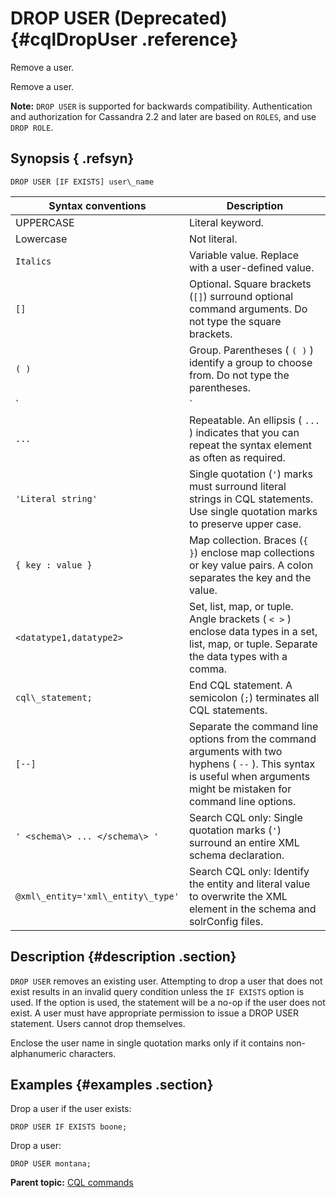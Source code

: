 # DROP USER \(Deprecated\) {#cqlDropUser .reference}

Remove a user.

Remove a user.

**Note:** `DROP USER` is supported for backwards compatibility. Authentication and authorization for Cassandra 2.2 and later are based on `ROLES`, and use `DROP ROLE`.

## Synopsis { .refsyn}

```
DROP USER [IF EXISTS] user\_name 
```

|Syntax conventions|Description|
|------------------|-----------|
|UPPERCASE|Literal keyword.|
|Lowercase|Not literal.|
|`Italics`|Variable value. Replace with a user-defined value.|
|`[]`|Optional. Square brackets \(`[]`\) surround optional command arguments. Do not type the square brackets.|
|`( )`|Group. Parentheses \( `( )` \) identify a group to choose from. Do not type the parentheses.|
|`|`|Or. A vertical bar \(`|`\) separates alternative elements. Type any one of the elements. Do not type the vertical bar.|
|`...`|Repeatable. An ellipsis \( `...` \) indicates that you can repeat the syntax element as often as required.|
|`'Literal string'`|Single quotation \(`'`\) marks must surround literal strings in CQL statements. Use single quotation marks to preserve upper case.|
|`{ key : value }`|Map collection. Braces \(`{ }`\) enclose map collections or key value pairs. A colon separates the key and the value.|
|`<datatype1,datatype2>`|Set, list, map, or tuple. Angle brackets \( `< >` \) enclose data types in a set, list, map, or tuple. Separate the data types with a comma.|
|`cql\_statement;`|End CQL statement. A semicolon \(`;`\) terminates all CQL statements.|
|`[--]`|Separate the command line options from the command arguments with two hyphens \( `--` \). This syntax is useful when arguments might be mistaken for command line options.|
|`' <schema\> ... </schema\> '`|Search CQL only: Single quotation marks \(`'`\) surround an entire XML schema declaration.|
|`@xml\_entity='xml\_entity\_type'`|Search CQL only: Identify the entity and literal value to overwrite the XML element in the schema and solrConfig files.|

## Description {#description .section}

`DROP USER` removes an existing user. Attempting to drop a user that does not exist results in an invalid query condition unless the `IF EXISTS` option is used. If the option is used, the statement will be a no-op if the user does not exist. A user must have appropriate permission to issue a DROP USER statement. Users cannot drop themselves.

Enclose the user name in single quotation marks only if it contains non-alphanumeric characters.

## Examples {#examples .section}

Drop a user if the user exists:

```screen
DROP USER IF EXISTS boone;
```

Drop a user:

```screen
DROP USER montana;
```

**Parent topic:** [CQL commands](../../cql/cql_reference/cqlCommandsTOC.md)

